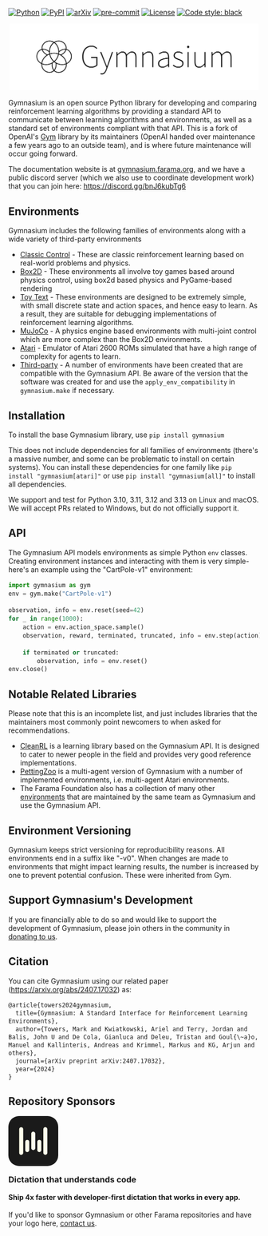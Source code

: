 [![Python](https://img.shields.io/pypi/pyversions/gymnasium.svg)](https://badge.fury.io/py/gymnasium)
[![PyPI](https://badge.fury.io/py/gymnasium.svg)](https://badge.fury.io/py/gymnasium)
[![arXiv](https://img.shields.io/badge/arXiv-2407.17032-b31b1b.svg)](https://arxiv.org/abs/2407.17032)
[![pre-commit](https://img.shields.io/badge/pre--commit-enabled-brightgreen?logo=pre-commit&logoColor=white)](https://pre-commit.com/)
[![License](https://img.shields.io/github/license/Farama-Foundation/Gymnasium)](https://github.com/Farama-Foundation/Gymnasium/blob/main/LICENSE)
[![Code style: black](https://img.shields.io/badge/code%20style-black-000000.svg)](https://github.com/psf/black)

<p align="center">
    <a href="https://gymnasium.farama.org/" target = "_blank">
    <img src="https://raw.githubusercontent.com/Farama-Foundation/Gymnasium/main/gymnasium-text.png" width="500px" />
</a>

</p>

Gymnasium is an open source Python library for developing and comparing reinforcement learning algorithms by providing a standard API to communicate between learning algorithms and environments, as well as a standard set of environments compliant with that API. This is a fork of OpenAI's [Gym](https://github.com/openai/gym) library by its maintainers (OpenAI handed over maintenance a few years ago to an outside team), and is where future maintenance will occur going forward.

The documentation website is at [gymnasium.farama.org](https://gymnasium.farama.org), and we have a public discord server (which we also use to coordinate development work) that you can join here: https://discord.gg/bnJ6kubTg6

## Environments

Gymnasium includes the following families of environments along with a wide variety of third-party environments
* [Classic Control](https://gymnasium.farama.org/environments/classic_control/) - These are classic reinforcement learning based on real-world problems and physics.
* [Box2D](https://gymnasium.farama.org/environments/box2d/) - These environments all involve toy games based around physics control, using box2d based physics and PyGame-based rendering
* [Toy Text](https://gymnasium.farama.org/environments/toy_text/) - These environments are designed to be extremely simple, with small discrete state and action spaces, and hence easy to learn. As a result, they are suitable for debugging implementations of reinforcement learning algorithms.
* [MuJoCo](https://gymnasium.farama.org/environments/mujoco/) - A physics engine based environments with multi-joint control which are more complex than the Box2D environments.
* [Atari](https://ale.farama.org/) - Emulator of Atari 2600 ROMs simulated that have a high range of complexity for agents to learn.
* [Third-party](https://gymnasium.farama.org/environments/third_party_environments/) - A number of environments have been created that are compatible with the Gymnasium API. Be aware of the version that the software was created for and use the `apply_env_compatibility` in `gymnasium.make` if necessary.

## Installation

To install the base Gymnasium library, use `pip install gymnasium`

This does not include dependencies for all families of environments (there's a massive number, and some can be problematic to install on certain systems). You can install these dependencies for one family like `pip install "gymnasium[atari]"` or use `pip install "gymnasium[all]"` to install all dependencies.

We support and test for Python 3.10, 3.11, 3.12 and 3.13 on Linux and macOS. We will accept PRs related to Windows, but do not officially support it.

## API

The Gymnasium API models environments as simple Python `env` classes. Creating environment instances and interacting with them is very simple- here's an example using the "CartPole-v1" environment:

```python
import gymnasium as gym
env = gym.make("CartPole-v1")

observation, info = env.reset(seed=42)
for _ in range(1000):
    action = env.action_space.sample()
    observation, reward, terminated, truncated, info = env.step(action)

    if terminated or truncated:
        observation, info = env.reset()
env.close()
```

## Notable Related Libraries

Please note that this is an incomplete list, and just includes libraries that the maintainers most commonly point newcomers to when asked for recommendations.

* [CleanRL](https://github.com/vwxyzjn/cleanrl) is a learning library based on the Gymnasium API. It is designed to cater to newer people in the field and provides very good reference implementations.
* [PettingZoo](https://github.com/Farama-Foundation/PettingZoo) is a multi-agent version of Gymnasium with a number of implemented environments, i.e. multi-agent Atari environments.
* The Farama Foundation also has a collection of many other [environments](https://farama.org/projects) that are maintained by the same team as Gymnasium and use the Gymnasium API.

## Environment Versioning

Gymnasium keeps strict versioning for reproducibility reasons. All environments end in a suffix like "-v0".  When changes are made to environments that might impact learning results, the number is increased by one to prevent potential confusion. These were inherited from Gym.

## Support Gymnasium's Development

If you are financially able to do so and would like to support the development of Gymnasium, please join others in the community in [donating to us](https://github.com/sponsors/Farama-Foundation).

## Citation

You can cite Gymnasium using our related paper (https://arxiv.org/abs/2407.17032) as:

```
@article{towers2024gymnasium,
  title={Gymnasium: A Standard Interface for Reinforcement Learning Environments},
  author={Towers, Mark and Kwiatkowski, Ariel and Terry, Jordan and Balis, John U and De Cola, Gianluca and Deleu, Tristan and Goul{\~a}o, Manuel and Kallinteris, Andreas and Krimmel, Markus and KG, Arjun and others},
  journal={arXiv preprint arXiv:2407.17032},
  year={2024}
}
```

## Repository Sponsors

[<svg width="100" height="100" viewBox="0 0 187 187" fill="none" xmlns="http://www.w3.org/2000/svg">
<rect y="-0.00576019" width="187" height="187" rx="40" fill="#1A1A1A"/>
<path d="M48.1303 41.598C46.1328 41.598 44.2093 42.3748 42.8037 43.7804C41.361 45.1861 40.5842 47.1096 40.5842 49.0701V137.848C40.5842 138.847 40.7692 139.808 41.1391 140.733C41.509 141.658 42.0639 142.472 42.7667 143.174C43.4695 143.877 44.2833 144.432 45.2081 144.802C46.1328 145.172 47.0946 145.357 48.0933 145.357C50.0908 145.357 52.0144 144.58 53.42 143.174C54.8257 141.769 55.6395 139.882 55.6395 137.885V49.0701C55.6395 47.0726 54.8626 45.1861 53.42 43.7804C52.0144 42.3748 50.0908 41.598 48.0933 41.598H48.1303Z" fill="#FFFFEB"/>
<path d="M93.4069 58.5766C92.4081 58.5766 91.4464 58.7615 90.5216 59.1314C89.5968 59.5014 88.783 60.0562 88.0802 60.759C87.3774 61.4619 86.8225 62.2757 86.4526 63.2004C86.0827 64.1252 85.8608 65.0869 85.8608 66.0487V120.166C85.8608 122.164 86.6376 124.05 88.0802 125.456C89.4859 126.861 91.4094 127.638 93.4069 127.638C95.4044 127.638 97.3279 126.861 98.7336 125.456C100.139 124.05 100.953 122.164 100.953 120.166V66.0487C100.953 64.0512 100.176 62.1647 98.7336 60.759C97.3279 59.3534 95.4044 58.5766 93.4069 58.5766Z" fill="#FFFFEB"/>
<path d="M70.7647 89.1309C68.7672 89.1309 66.8437 89.9077 65.4381 91.3134C64.0324 92.719 63.2186 94.6056 63.2186 96.6031V127.453C63.2186 129.451 63.9954 131.337 65.4381 132.743C66.8437 134.149 68.7672 134.925 70.7647 134.925C72.7622 134.925 74.6858 134.149 76.0914 132.743C77.497 131.337 78.3108 129.451 78.3108 127.453V96.6031C78.3108 94.6056 77.534 92.719 76.0914 91.3134C74.6858 89.9077 72.7622 89.1309 70.7647 89.1309Z" fill="#FFFFEB"/>
<path d="M138.686 41.598C137.687 41.598 136.725 41.7829 135.8 42.1528C134.876 42.5227 134.062 43.0776 133.359 43.7804C132.656 44.4832 132.101 45.297 131.731 46.2218C131.361 47.1466 131.14 48.1083 131.14 49.0701V137.848C131.14 139.845 131.916 141.732 133.359 143.137C134.765 144.543 136.688 145.32 138.686 145.32C140.683 145.32 142.607 144.543 144.012 143.137C145.418 141.732 146.232 139.845 146.232 137.848V49.0701C146.232 47.0726 145.455 45.1861 144.012 43.7804C142.607 42.3748 140.683 41.598 138.686 41.598Z" fill="#FFFFEB"/>
<path d="M116.043 89.1309C114.046 89.1309 112.122 89.9077 110.717 91.3134C109.311 92.719 108.497 94.6056 108.497 96.6031V127.453C108.497 129.451 109.274 131.337 110.717 132.743C112.122 134.149 114.046 134.925 116.043 134.925C118.041 134.925 119.964 134.149 121.37 132.743C122.776 131.337 123.59 129.451 123.59 127.453V96.6031C123.59 94.6056 122.813 92.719 121.37 91.3134C119.964 89.9077 118.041 89.1309 116.043 89.1309Z" fill="#FFFFEB"/>
</svg>](https://ref.wisprflow.ai/UnmiceG)

<h3 style="margin-bottom:10;margin-top:0">Dictation that understands code</h3>
<h4 style="margin-top:0;">Ship 4x faster with developer-first dictation that works in every app.</h4>

<p style="margin-top:50;">If you'd like to sponsor Gymnasium or other Farama repositories and have your logo here, <a href="mailto:contact@farama.org">contact us</a>.</p>